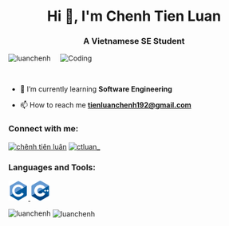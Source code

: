 <h1 align="center">Hi 👋, I'm Chenh Tien Luan</h1>
<h3 align="center">A Vietnamese SE Student</h3>
<img align="right" alt="Coding" width="400" src="https://media.giphy.com/media/2IudUHdI075HL02Pkk/giphy.gif">

<p align="left"> <img src="https://komarev.com/ghpvc/?username=luanchenh&label=Profile%20views&color=0e75b6&style=flat" alt="luanchenh" /> </p>

<p align="left"> <a href="https://twitter.com/" target="blank"><img src="https://img.shields.io/twitter/follow/?logo=twitter&style=for-the-badge" alt="" /></a> </p>

- 🌱 I’m currently learning **Software Engineering**

- 📫 How to reach me **tienluanchenh192@gmail.com**

<h3 align="left">Connect with me:</h3>
<p align="left">
<a href="https://www.facebook.com/luan.chenh" target="blank"><img align="center" src="https://raw.githubusercontent.com/rahuldkjain/github-profile-readme-generator/master/src/images/icons/Social/facebook.svg" alt="chênh tiên luân" height="30" width="40" /></a>
<a href="https://instagram.com/ctluan_" target="blank"><img align="center" src="https://raw.githubusercontent.com/rahuldkjain/github-profile-readme-generator/master/src/images/icons/Social/instagram.svg" alt="ctluan_" height="30" width="40" /></a>
</p>

<h3 align="left">Languages and Tools:</h3>
<p align="left"> <a href="https://www.cprogramming.com/" target="_blank" rel="noreferrer"> <img src="https://raw.githubusercontent.com/devicons/devicon/master/icons/c/c-original.svg" alt="c" width="40" height="40"/> </a> <a href="https://www.w3schools.com/cpp/" target="_blank" rel="noreferrer"> <img src="https://raw.githubusercontent.com/devicons/devicon/master/icons/cplusplus/cplusplus-original.svg" alt="cplusplus" width="40" height="40"/> </a> </p>

<p><img align="left" src="https://github-readme-stats.vercel.app/api/top-langs?username=luanchenh&show_icons=true&locale=en&layout=compact" alt="luanchenh" /></p>

<p>&nbsp;<img align="center" src="https://github-readme-stats.vercel.app/api?username=luanchenh&show_icons=true&locale=en" alt="luanchenh" /></p>


